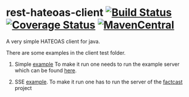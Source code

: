 # rest-hateoas-client [![Build Status](https://travis-ci.org/Mercateo/rest-hateoas-client.svg?branch=master)](https://travis-ci.org/Mercateo/rest-hateoas-client) [![Coverage Status](https://coveralls.io/repos/github/Mercateo/rest-hateoas-client/badge.svg)](https://coveralls.io/github/Mercateo/rest-hateoas-client?branch=master) [![MavenCentral](https://img.shields.io/maven-central/v/com.mercateo.rest/rest-hateoas-client.svg)](http://search.maven.org/#search%7Cgav%7C1%7Cg%3A%22com.mercateo.rest%22%20AND%20a%3A%22rest-hateoas-client%22) 


A very simple HATEOAS client for java.

There are some examples in the client test folder. 

1. Simple [example](src/test/java/com/mercateo/rest/hateoas/client/example/Example.java) To make it run one needs to run the example server which can be found [here](https://github.com/Mercateo/rest-demo-feature).

2. SSE  [example](src/test/java/com/mercateo/rest/hateoas/client/example/sse/Example.java). To make it run one has to run the server of the [factcast](https://github.com/uweschaefer/factcast) project
